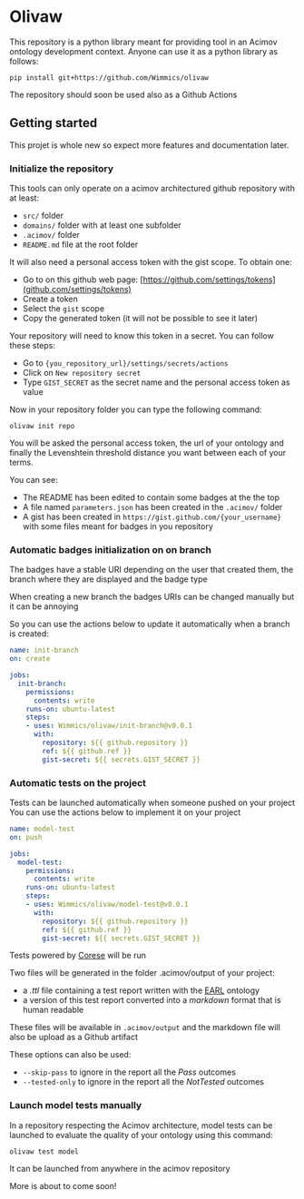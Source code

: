 # Olivaw

This repository is a python library meant for providing tool in an Acimov ontology development context.
Anyone can use it as a python library as follows:

```shell
pip install git+https://github.com/Wimmics/olivaw
```

The repository should soon be used also as a Github Actions

## Getting started

This projet is whole new so expect more features and documentation later.

### Initialize the repository

This tools can only operate on a acimov architectured github repository with at least:

* `src/` folder
* `domains/` folder with at least one subfolder
* `.acimov/` folder
* `README.md` file at the root folder

It will also need a personal access token with the gist scope. To obtain one:

* Go to on this github web page: [https://github.com/settings/tokens](github.com/settings/tokens)
* Create a token
* Select the `gist` scope
* Copy the generated token (it will not be possible to see it later)

Your repository will need to know this token in a secret. You can follow these steps:

* Go to `{you_repository_url}/settings/secrets/actions`
* Click on `New repository secret`
* Type `GIST_SECRET` as the secret name and the personal access token as value

Now in your repository folder you can type the following command:

```shell
olivaw init repo
```

You will be asked the personal access token, the url of your ontology and finally the Levenshtein threshold distance you want between each of your terms.

You can see:

* The README has been edited to contain some badges at the the top
* A file named `parameters.json` has been created in the `.acimov/` folder
* A gist has been created in `https://gist.github.com/{your_username}` with some files meant for badges in you repository

### Automatic badges initialization on on branch

The badges have a stable URI depending on the user that created them, the branch where they are displayed and the badge type

When creating a new branch the badges URIs can be changed manually but it can be annoying

So you can use the actions below to update it automatically when a branch is created:

```yaml
name: init-branch
on: create

jobs:
  init-branch:
    permissions:
      contents: write
    runs-on: ubuntu-latest
    steps:
    - uses: Wimmics/olivaw/init-branch@v0.0.1
      with:
        repository: ${{ github.repository }}
        ref: ${{ github.ref }}
        gist-secret: ${{ secrets.GIST_SECRET }}
```

### Automatic tests on the project

Tests can be launched automatically when someone pushed on your project
You can use the actions below to implement it on your project

```yaml
name: model-test
on: push

jobs:
  model-test:
    permissions:
      contents: write
    runs-on: ubuntu-latest
    steps:
    - uses: Wimmics/olivaw/model-test@v0.0.1
      with:
        repository: ${{ github.repository }}
        ref: ${{ github.ref }}
        gist-secret: ${{ secrets.GIST_SECRET }}
```

Tests powered by [Corese](https://project.inria.fr/corese/) will be run

Two files will be generated in the folder .acimov/output of your project:
* a *.ttl* file containing a test report written with the [EARL](https://www.w3.org/WAI/ER/EARL10/WD-EARL10-Guide-20120125) ontology
* a version of this test report converted into a *markdown* format that is human readable

These files will be available in `.acimov/output` and the markdown file will also be upload as a Github artifact

These options can also be used:

* `--skip-pass` to ignore in the report all the *Pass* outcomes
* `--tested-only` to ignore in the report all the *NotTested* outcomes

### Launch model tests manually

In a repository respecting the Acimov architecture, model tests can be launched to evaluate the quality of your ontology using this command:

```shell
olivaw test model
```

It can be launched from anywhere in the acimov repository

More is about to come soon!

